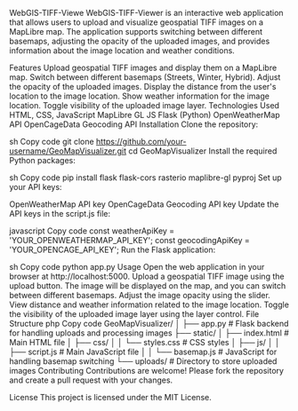 WebGIS-TIFF-Viewe
WebGIS-TIFF-Viewer is an interactive web application that allows users to upload and visualize geospatial TIFF images on a MapLibre map. The application supports switching between different basemaps, adjusting the opacity of the uploaded images, and provides information about the image location and weather conditions.

Features
Upload geospatial TIFF images and display them on a MapLibre map.
Switch between different basemaps (Streets, Winter, Hybrid).
Adjust the opacity of the uploaded images.
Display the distance from the user's location to the image location.
Show weather information for the image location.
Toggle visibility of the uploaded image layer.
Technologies Used
HTML, CSS, JavaScript
MapLibre GL JS
Flask (Python)
OpenWeatherMap API
OpenCageData Geocoding API
Installation
Clone the repository:

sh
Copy code
git clone https://github.com/your-username/GeoMapVisualizer.git
cd GeoMapVisualizer
Install the required Python packages:

sh
Copy code
pip install flask flask-cors rasterio maplibre-gl pyproj
Set up your API keys:

OpenWeatherMap API key
OpenCageData Geocoding API key
Update the API keys in the script.js file:

javascript
Copy code
const weatherApiKey = 'YOUR_OPENWEATHERMAP_API_KEY';
const geocodingApiKey = 'YOUR_OPENCAGE_API_KEY';
Run the Flask application:

sh
Copy code
python app.py
Usage
Open the web application in your browser at http://localhost:5000.
Upload a geospatial TIFF image using the upload button.
The image will be displayed on the map, and you can switch between different basemaps.
Adjust the image opacity using the slider.
View distance and weather information related to the image location.
Toggle the visibility of the uploaded image layer using the layer control.
File Structure
php
Copy code
GeoMapVisualizer/
│
├── app.py                   # Flask backend for handling uploads and processing images
├── static/
│   ├── index.html           # Main HTML file
│   ├── css/
│   │   └── styles.css       # CSS styles
│   ├── js/
│   │   ├── script.js        # Main JavaScript file
│   │   └── basemap.js       # JavaScript for handling basemap switching
└── uploads/                 # Directory to store uploaded images
Contributing
Contributions are welcome! Please fork the repository and create a pull request with your changes.

License
This project is licensed under the MIT License.
